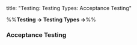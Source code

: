 <frontmatter>
title: "Testing: Testing Types: Acceptance Testing"
</frontmatter>

<link rel="stylesheet" href="{{baseUrl}}/css/textbook.css">

<div class="website-content">

%%**Testing → Testing Types →**%%

### Acceptance Testing

<div id="main">

<include src="./what/embed.md" boilerplate  />
<include src="./acceptanceVsSystemTesting/embed.md" boilerplate  />

</div>
</div>
